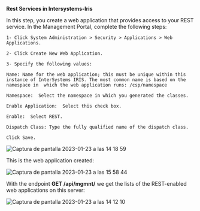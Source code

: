 **Rest Services in Intersystems-Iris**

In this step, you create a web application that provides access to your REST service. In the Management Portal, complete the following steps:

    1- Click System Administration > Security > Applications > Web Applications.

    2- Click Create New Web Application.

    3- Specify the following values:

    Name: Name for the web application; this must be unique within this instance of InterSystems IRIS. The most common name is based on the namespace in  which the web application runs: /csp/namespace

    Namespace:  Select the namespace in which you generated the classes.

    Enable Application:  Select this check box.

    Enable:  Select REST.

    Dispatch Class: Type the fully qualified name of the dispatch class.

    Click Save.

![Captura de pantalla 2023-01-23 a las 14 18 59](https://user-images.githubusercontent.com/107713900/214049575-207de892-d193-4e44-977f-f4dc8a8c20b0.png)


This is the web application created:

![Captura de pantalla 2023-01-23 a las 15 58 44](https://user-images.githubusercontent.com/107713900/214072027-e55afa6d-bd06-4a6b-9fe0-fdfb403e2dea.png)


With the endpoint **GET /api/mgmnt/** we get the lists of the REST-enabled web applications on this server:

![Captura de pantalla 2023-01-23 a las 14 12 10](https://user-images.githubusercontent.com/107713900/214049812-7e15c7d3-f3b2-4f7a-a310-44b5b3ec71b8.png)
